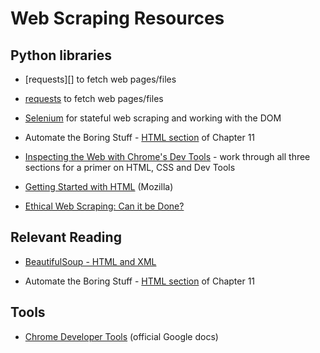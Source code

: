 # Web Scraping Resources

## Python libraries

-   [requests][] to fetch web pages/files
-   [requests](http://docs.python-requests.org/en/master/) to fetch web pages/files
-   [Selenium](https://selenium-python.readthedocs.io/index.html) for stateful web scraping and working with the DOM


-   Automate the Boring Stuff - [HTML section](https://automatetheboringstuff.com/chapter11/#calibre_link-2937) of Chapter 11

-   [Inspecting the Web with Chrome's Dev Tools](http://www.compjour.org/tutorials/intro-to-the-web-inspector/) - work through all three sections for a primer on HTML, CSS and Dev Tools
-   [Getting Started with HTML](https://developer.mozilla.org/en-US/docs/Learn/HTML/Introduction_to_HTML/Getting_started) (Mozilla)
-   [Ethical Web Scraping: Can it be Done?](https://dailydatanews.com/2018/01/17/web-scraping/)

## Relevant Reading

-   [BeautifulSoup - HTML and XML](http://2017.compciv.org/guide/topics/python-nonstandard-libraries/beautifulsoup.html)


-   Automate the Boring Stuff - [HTML section](https://automatetheboringstuff.com/chapter11/#calibre_link-2937) of Chapter 11

## Tools

-   [Chrome Developer Tools](https://developers.google.com/web/tools/chrome-devtools/) (official Google docs)
